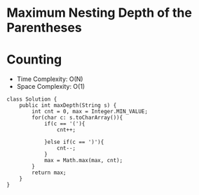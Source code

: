 # Maximum Nesting Depth of the Parentheses

# Counting

- Time Complexity: O(N)
- Space Complexity: O(1)

```
class Solution {
    public int maxDepth(String s) {
        int cnt = 0, max = Integer.MIN_VALUE;
        for(char c: s.toCharArray()){
            if(c == '('){
                cnt++;

            }else if(c == ')'){
                cnt--;
            }
            max = Math.max(max, cnt);
        }
        return max;
    }
}
```
